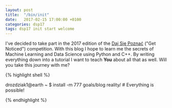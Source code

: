 ```yaml
---
layout: post
title:  "/bin/init"
date:   2017-02-15 17:00:00 +0100
categories: dsp17
tags: dsp17 init start welcome
---
```

I've decided to take part in the 2017 edition of the [Daj Się
Poznać][dajsiepoznac] ("Get Noticed") competition. With this blog I hope to
learn me the secrets of Machine Learning and Data Science using Python and C++.
By writing everything down into a tutorial I want to teach **You** about all
that as well. Will you take this journey with me?

{% highlight shell %}

drozdziak1@earth ~ $ install -m 777 goals/blog reality/ # Everything is possible!

{% endhighlight %}

[dajsiepoznac]: http://dajsiepoznac.pl
